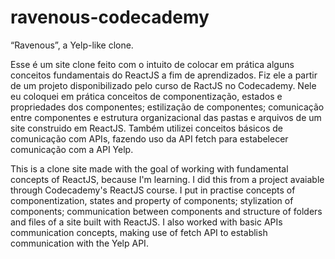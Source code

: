# ravenous-codecademy
“Ravenous”, a Yelp-like clone.


  Esse é um site clone feito com o intuito de colocar em prática alguns conceitos fundamentais do ReactJS a fim de aprendizados. Fiz ele a partir de um projeto disponibilizado pelo curso de RactJS no Codecademy.
  Nele eu coloquei em prática conceitos de componentização, estados e propriedades dos componentes; estilização de componentes; comunicação entre componentes e estrutura organizacional das pastas e arquivos de um site construido em ReactJS. Também utilizei conceitos básicos de comunicação com APIs, fazendo uso da API fetch para estabelecer comunicação com a API Yelp.

  This is a clone site made with the goal of working with fundamental concepts of ReactJS, because I'm learning. I did this from a project avaiable through Codecademy's ReactJS course.
  I put in practise concepts of componentization, states and property of components; stylization of components; communication between components and structure of folders and files of a site built with ReactJS. I also worked with basic APIs communication concepts, making use of fetch API to establish communication with the Yelp API.
